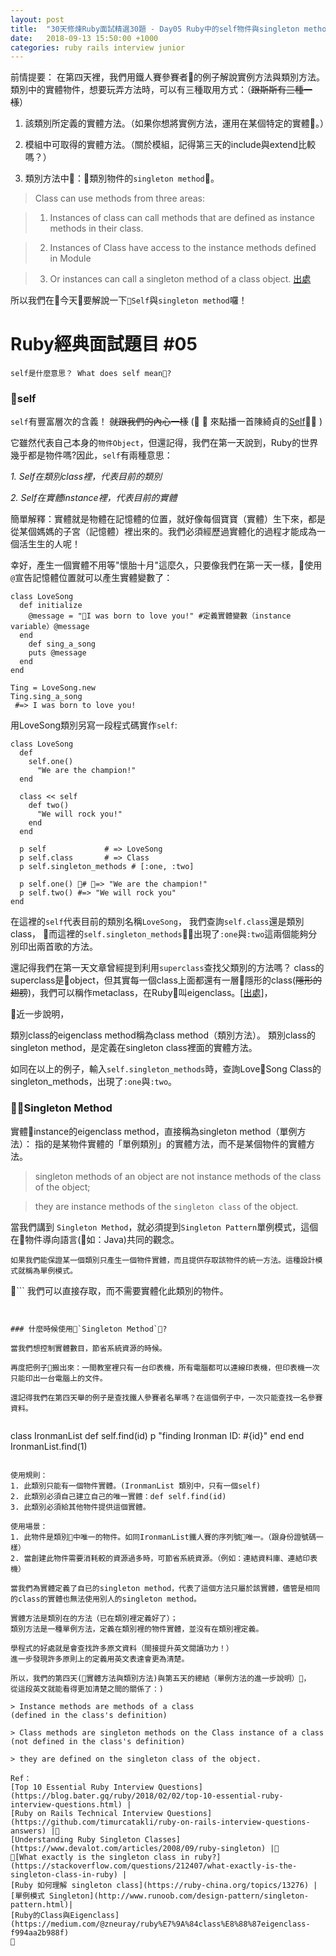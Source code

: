 ```yaml
---
layout: post
title:  "30天修煉Ruby面試精選30題 - Day05 Ruby中的self物件與singleton method"
date:   2018-09-13 15:50:00 +1000
categories: ruby rails interview junior
---
```


前情提要：
在第四天裡，我們用鐵人賽參賽者的例子解說實例方法與類別方法。
類別中的實體物件，想要玩弄方法時，可以有三種取用方式：（~~跟斯斯有三種一樣~~）

1. 該類別所定義的實體方法。（如果你想將實例方法，運用在某個特定的實體。）

2. 模組中可取得的實體方法。（關於模組，記得第三天的include與extend比較嗎？）

3. 類別方法中：類別物件的`singleton method`。

> Class can use methods from three areas: 

> 1) Instances of class can call methods that are defined as instance methods in their class. 

> 2) Instances of Class have access to the instance methods defined in Module

> 3) Or instances can call a singleton method of a class object. [出處](https://medium.com/@lauren.kroner/ruby-class-vs-instance-methods-a5182ce7de49)

所以我們在今天要解說一下`Self`與`singleton method`囉！

Ruby經典面試題目 #05
===
`self是什麼意思？ What does self mean? `

### self  

`self`有豐富層次的含義！ ~~就跟我們的內心一樣~~ (🎵 🎵 來點播一首陳綺貞的[Self](https://www.youtube.com/watch?v=H1-kEjeO6SI)🎵🎵  )

它雖然代表自己本身的`物件Object`，但還記得，我們在第一天說到，Ruby的世界幾乎都是物件嗎?因此，`self`有兩種意思：

*1. Self在類別class裡，代表目前的類別*

*2. Self在實體instance裡，代表目前的實體*

簡單解釋：實體就是物體在記憶體的位置，就好像每個寶寶（實體）生下來，都是從某個媽媽的子宮（記憶體）裡出來的。我們必須經歷過實體化的過程才能成為一個活生生的人呢！

幸好，產生一個實體不用等"懷胎十月"這麼久，只要像我們在第一天一樣，使用`@`宣告記憶體位置就可以產生實體變數了：

```
class LoveSong
  def initialize
    @message = "I was born to love you!" #定義實體變數（instance variable）@message
  end
    def sing_a_song
    puts @message
  end
end

Ting = LoveSong.new
Ting.sing_a_song
 #=> I was born to love you!
```
用LoveSong類別另寫一段程式碼實作`self`:

```
class LoveSong
  def 
    self.one() 
      "We are the champion!"
  end

  class << self 
    def two() 
      "We will rock you!"
    end
  end

  p self             # => LoveSong
  p self.class       # => Class  
  p self.singleton_methods # [:one, :two]

  p self.one() # => "We are the champion!"
  p self.two() #=> "We will rock you"
end

```
在這裡的`self`代表目前的類別名稱`LoveSong`，
我們查詢`self.class`還是類別class，
而這裡的`self.singleton_methods`，出現了`:one`與`:two`這兩個能夠分別印出兩首歌的方法。


還記得我們在第一天文章曾經提到利用`superclass`查找父類別的方法嗎？
class的superclass是object，但其實每一個class上面都還有一層隱形的class(~~隱形的翅膀~~)，我們可以稱作metaclass，在Ruby叫eigenclass。[[出處](https://blog.chh.tw/posts/ruby-metaclass-eigenclass/)]，

近一步說明，

類別class的eigenclass method稱為class method（類別方法）。
類別class的singleton method，是定義在singleton class裡面的實體方法。

如同在以上的例子，輸入`self.singleton_methods`時，查詢LoveSong Class的singleton_methods，出現了`:one`與`:two`。


### Singleton Method

實體instance的eigenclass method，直接稱為singleton method（單例方法）：
指的是某物件實體的「單例類別」的實體方法，而不是某個物件的實體方法。

> singleton methods of an object are not instance methods of the class of the object; 

> they are instance methods of the `singleton class` of the object.


當我們講到 `Singleton Method`，就必須提到`Singleton Pattern`單例模式，這個在物件導向語言(如：Java)共同的觀念。

```
如果我們能保證某一個類別只產生一個物件實體，而且提供存取該物件的統一方法。這種設計模式就稱為單例模式。
```
```
我們可以直接存取，而不需要實體化此類別的物件。
```


### 什麼時候使用`Singleton Method`?

當我們想控制實體數目，節省系統資源的時候。

再度把例子🌰搬出來：一間教室裡只有一台印表機，所有電腦都可以連線印表機，但印表機一次只能印出一台電腦上的文件。

還記得我們在第四天舉的例子是查找鐵人參賽者名單嗎？在這個例子中，一次只能查找一名參賽資料。


```
class IronmanList
    def self.find(id)
    p "finding Ironman ID: #{id}" 
    end
end 
IronmanList.find(1)
```

使用規則：
1. 此類別只能有一個物件實體。(IronmanList 類別中，只有一個self)
2. 此類別必須自己建立自己的唯一實體：def self.find(id)
3. 此類別必須給其他物件提供這個實體。

使用場景：
1. 此物件是類別中唯一的物件。如同IronmanList鐵人賽的序列號唯一。（跟身份證號碼一樣）
2. 當創建此物件需要消耗較的資源過多時，可節省系統資源。（例如：連結資料庫、連結印表機）

當我們為實體定義了自已的singleton method，代表了這個方法只屬於該實體，儘管是相同的class的實體也無法使用別人的singleton method。

實體方法是類別在的方法（已在類別裡定義好了）；
類別方法是一種單例方法，定義在類別裡的物件實體，並沒有在類別裡定義。

學程式的好處就是會查找許多原文資料（間接提升英文閱讀功力！）
進一步發現許多原則上的定義用英文表達會更為清楚。

所以，我們的第四天(實體方法與類別方法)與第五天的總結（單例方法的進一步說明），
從這段英文就能看得更加清楚之間的關係了：)

> Instance methods are methods of a class
(defined in the class's definition)

> Class methods are singleton methods on the Class instance of a class (not defined in the class's definition)

> they are defined on the singleton class of the object.

Ref：
[Top 10 Essential Ruby Interview Questions](https://blog.bater.gq/ruby/2018/02/02/top-10-essential-ruby-interview-questions.html) |
[Ruby on Rails Technical Interview Questions](https://github.com/timurcatakli/ruby-on-rails-interview-questions-answers) |
[Understanding Ruby Singleton Classes](https://www.devalot.com/articles/2008/09/ruby-singleton) |
[What exactly is the singleton class in ruby?](https://stackoverflow.com/questions/212407/what-exactly-is-the-singleton-class-in-ruby) |
[Ruby 如何理解 singleton class](https://ruby-china.org/topics/13276) |
[單例模式 Singleton](http://www.runoob.com/design-pattern/singleton-pattern.html)|
[Ruby的Class與Eigenclass](https://medium.com/@zneuray/ruby%E7%9A%84class%E8%88%87eigenclass-f994aa2b988f)
